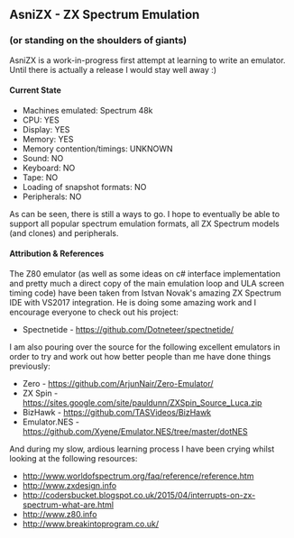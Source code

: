 ## AsniZX - ZX Spectrum Emulation 
### (or standing on the shoulders of giants)

AsniZX is a work-in-progress first attempt at learning to write an emulator. Until there is actually a release I would stay well away :)

#### Current State

* Machines emulated: Spectrum 48k
* CPU: YES
* Display: YES
* Memory: YES
* Memory contention/timings: UNKNOWN
* Sound: NO
* Keyboard: NO
* Tape: NO
* Loading of snapshot formats: NO
* Peripherals: NO

As can be seen, there is still a ways to go. I hope to eventually be able to support all popular spectrum emulation formats, all ZX Spectrum models (and clones) and peripherals.

#### Attribution & References

The Z80 emulator (as well as some ideas on c# interface implementation and pretty much a direct copy of the main emulation loop and ULA screen timing code) have been taken from Istvan Novak's amazing ZX Spectrum IDE with VS2017 integration.
He is doing some amazing work and I encourage everyone to check out his project:

* Spectnetide - https://github.com/Dotneteer/spectnetide/

I am also pouring over the source for the following excellent emulators in order to try and work out how better people than me have done things previously:

* Zero - https://github.com/ArjunNair/Zero-Emulator/
* ZX Spin - https://sites.google.com/site/pauldunn/ZXSpin_Source_Luca.zip
* BizHawk - https://github.com/TASVideos/BizHawk
* Emulator.NES - https://github.com/Xyene/Emulator.NES/tree/master/dotNES

And during my slow, ardious learning process I have been crying whilst looking at the following resources:

* http://www.worldofspectrum.org/faq/reference/reference.htm
* http://www.zxdesign.info
* http://codersbucket.blogspot.co.uk/2015/04/interrupts-on-zx-spectrum-what-are.html
* http://www.z80.info
* http://www.breakintoprogram.co.uk/